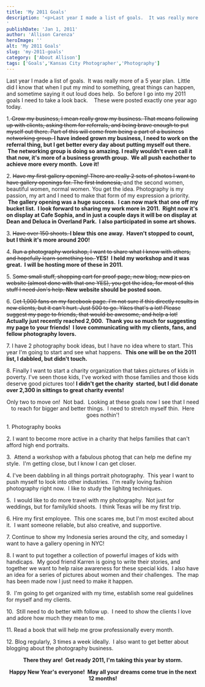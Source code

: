 ```yaml
---
title: 'My 2011 Goals'
description: '<p>Last year I made a list of goals.  It was really more of a 5 year plan.  Little did I [&hellip;]</p>
'
publishDate: 'Jan 1, 2011'
author: 'Allison Carenza'
heroImage: ''
alt: 'My 2011 Goals'
slug: 'my-2011-goals'
category: ['About Allison']
tags: ['Goals','Kansas City Photographer','Photography']
---
```


<p>Last year I made a list of goals.  It was really more of a 5 year plan.  Little did I know that when I put my mind to something, great things can happen, and sometime saying it out loud does help.  So before I go into my 2011 goals I need to take a look back.    These were posted exactly one year ago today.</p>
<p>1.<span style="text-decoration: line-through;"> Grow my business, I mean really grow my business. That means following up with clients, asking them for referrals, and being brave enough to put myself out there. Part of this will come from being a part of a business networking group.<strong> </strong></span><strong> I have indeed grown my business, I need to work on the referral thing, but I get better every day about putting myself out there.  The networking group is doing so amazing. I really wouldn&apos;t even call it that now, it&apos;s more of a business growth group.  We all push eachother to achieve more every month.  Love it!</strong></p>
<p>2. <span style="text-decoration: line-through;">Have my first gallery opening! There are really 2 sets of photos I want to have gallery openings for. The first Indonesia, </span>and the second women, beautiful women, normal women. You get the idea. Photography is my passion, my art and I need to make that form of my expression a priority.  <strong>The gallery opening was a huge success.  I can now mark that one off my bucket list.  I look forward to sharing my work more in 2011.  Right now it&apos;s on display at Cafe Sophia, and in just a couple days it will be on display at Dean and Deluca in Overland Park.  I also participated in some art shows. </strong></p>
<p>3. <span style="text-decoration: line-through;">Have over 150 shoots. </span><strong> I blew this one away.  Haven&apos;t stopped to count, but I think it&apos;s more around 200! </strong></p>
<p>4. <span style="text-decoration: line-through;">Run a photography workshop, I want to share what I know with others, and hopefully learn something too. </span><strong>YES!  I held my workshop and it was great.  I will be hosting more of these in 2011.</strong></p>
<p>5. S<span style="text-decoration: line-through;">ome small stuff, shopping cart for proof page, new blog, new pics on website (almost done with that one YES), you get the idea, for most of this stuff I need Jon&apos;s help. </span><strong>New website should be posted soon.</strong></p>
<p>6. G<span style="text-decoration: line-through;">et 1,000 fans on my facebook page. I&apos;m not sure if this directly results in new clients, but it can&apos;t hurt. Just 500 to go. Yikes that&apos;s a lot! Please suggest my page to friends, that would be awesome, and help a lot!</span><strong> Actually just recently reached 2,000.  Thank you so much for suggesting my page to your friends!  I love communicating with my clients, fans, and fellow photography lovers.</strong></p>
<p>7. I have 2 photography book ideas, but I have no idea where to start. This year I&apos;m going to start and see what happens.  <strong>This one will be on the 2011 list, I dabbled, but didn&apos;t touch.</strong></p>
<p>8. Finally I want to start a charity organization that takes pictures of kids in poverty. I&apos;ve seen those kids, I&apos;ve worked with those families and those kids deserve good pictures too! <strong>I didn&apos;t get the charity  started, but I did donate over 2,300 in sittings to great charity events!</strong></p>
<p style="text-align: center;"><strong><span style="font-weight: normal;">Only two to move on!  Not bad.  Looking at these goals now I see that I need to reach for bigger and better things.  I need to stretch myself thin.  Here goes nothin&apos;!</span></strong></p>
<p style="text-align: left;"><strong><span style="font-weight: normal;">1. Photography books</span></strong></p>
<p style="text-align: left;"><strong><span style="font-weight: normal;">2. I want to become more active in a charity that helps families that can&apos;t afford high end portraits. </span></strong></p>
<p style="text-align: left;"><strong><span style="font-weight: normal;">3.  Attend a workshop with a fabulous photog that can help me define my style.  I&apos;m getting close, but I know I can get closer.</span></strong></p>
<p style="text-align: left;"><strong><span style="font-weight: normal;">4. I&apos;ve been dabbling in all things portrait photography.  This year I want to push myself to look into other industries.  I&apos;m really loving fashion photography right now.  I like to study the lighitng techniques.</span></strong></p>
<p style="text-align: left;"><strong><span style="font-weight: normal;">5.  I would like to do more travel with my photography.  Not just for weddings, but for family/kid shoots.  I think Texas will be my first trip. </span></strong></p>
<p style="text-align: left;"><strong><span style="font-weight: normal;">6. Hire my first employee.  This one scares me, but I&apos;m most excited about it.  I want someone reliable, but also creative, and supportive. </span></strong></p>
<p style="text-align: left;"><strong><span style="font-weight: normal;">7. Continue to show my Indonesia series around the city, and someday I want to have a gallery opening in NYC!</span></strong></p>
<p style="text-align: left;"><strong><span style="font-weight: normal;">8. I want to put together a collection of powerful images of kids with handicaps.  My good friend Karren is going to write their stories, and together we want to help raise awareness for these special kids.  I also have an idea for a series of pictures about women and their challenges.  The map has been made now I just need to make it happen.</span></strong></p>
<p style="text-align: left;"><strong><span style="font-weight: normal;">9.  I&apos;m going to get organized with my time, establish some real guidelines for myself and my clients.</span></strong></p>
<p style="text-align: left;"><strong><span style="font-weight: normal;">10.  Still need to do better with follow up.  I need to show the clients I love and adore how much they mean to me.</span></strong></p>
<p style="text-align: left;"><strong><span style="font-weight: normal;">11. Read a book that will help me grow professionally every month.</span></strong></p>
<p style="text-align: left;">12. Blog regularly, 3 times a week ideally.  I also want to get better about blogging about the photography business.</p>
<p style="text-align: center;">
<p style="text-align: center;"><strong>There they are!  Get ready 2011, I&apos;m taking this year by storm.</strong></p>
<p style="text-align: center;"><strong>Happy New Year&apos;s everyone!  May all your dreams come true in the next 12 months!</strong></p>
